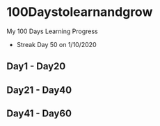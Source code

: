 # 100Daystolearnandgrow
My 100 Days Learning Progress

- Streak Day 50 on 1/10/2020

## Day1 - Day20 


## Day21 - Day40


## Day41 - Day60
